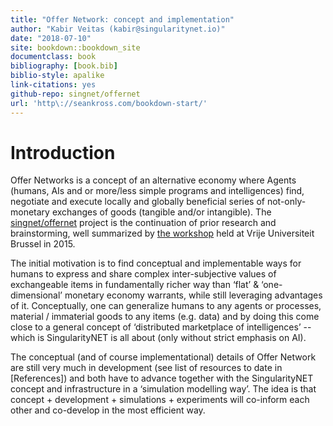 ```yaml
--- 
title: "Offer Network: concept and implementation"
author: "Kabir Veitas (kabir@singularitynet.io)"
date: "2018-07-10"
site: bookdown::bookdown_site
documentclass: book
bibliography: [book.bib]
biblio-style: apalike
link-citations: yes
github-repo: singnet/offernet
url: 'http\://seankross.com/bookdown-start/'
---
```


# Introduction

Offer Networks is a concept of an alternative economy where Agents (humans, AIs and or more/less simple programs and intelligences) find, negotiate and execute locally and globally beneficial series of not-only-monetary exchanges of goods (tangible and/or intangible). The [singnet/offernet](https://github.com/singnet/offernet) project is the continuation of prior research and brainstorming, well summarized by [the workshop](http://globalbraininstitute.github.io/onet/) held at Vrije Universiteit Brussel in 2015.

The initial motivation is to find conceptual and implementable ways for humans to express and share complex inter-subjective values of exchangeable items in fundamentally richer way than ‘flat’ & ‘one-dimensional’ monetary economy warrants, while still leveraging advantages of it. Conceptually, one can generalize humans to any agents or processes, material / immaterial goods to any items (e.g. data) and by doing this come close to a general concept of ‘distributed marketplace of intelligences’  -- which is SingularityNET is all about (only without strict emphasis on AI).

The conceptual (and of course implementational) details of Offer Network are still very much in development (see list of resources to date in [References]) and both have to advance together with the SingularityNET concept and infrastructure in a ‘simulation modelling way’. The idea is that concept + development + simulations + experiments will co-inform each other and co-develop in the most efficient way.
